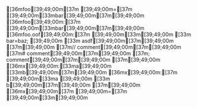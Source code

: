 [36mfoo[39;49;00m[37m [39;49;00m=[37m [39;49;00m[33mbar[39;49;00m[37m[39;49;00m
[36mfoo[39;49;00m:[37m [39;49;00m[33mbar[39;49;00m[37m[39;49;00m
[36mfoo.oof[39;49;00m:[37m [39;49;00m[33m\[39;49;00m
[33m    bar=baz; \[39;49;00m
[33m    asdf[39;49;00m[37m[39;49;00m
[37m[39;49;00m
[37m// comment[39;49;00m[37m[39;49;00m
[37m# comment[39;49;00m[37m[39;49;00m
[37m; comment[39;49;00m[37m[39;49;00m
[37m[39;49;00m
[36mx[39;49;00m:[33ma\[39;49;00m
[33mb[39;49;00m[37m[39;49;00m
[36mx[39;49;00m:[37m [39;49;00m[33ma \[39;49;00m
[33m  b[39;49;00m[37m[39;49;00m
[37m[39;49;00m
[36mx[39;49;00m[37m [39;49;00m=[37m [39;49;00m[33m\[39;49;00m
